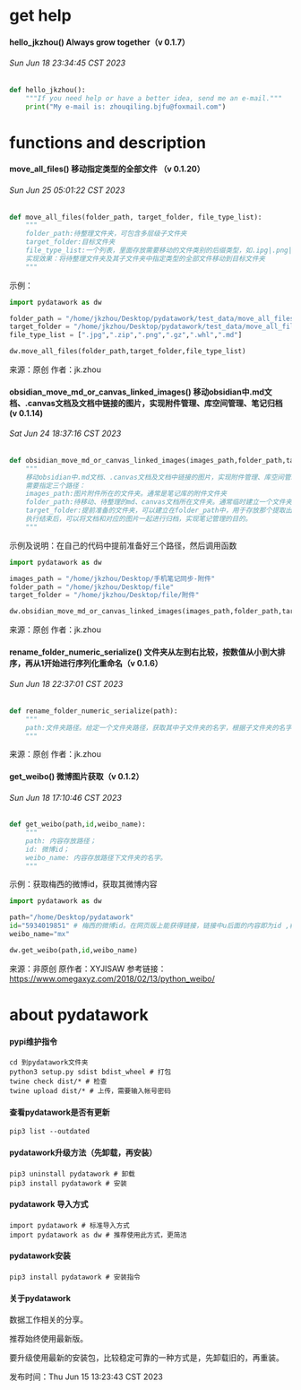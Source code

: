 

# get help

#### hello_jkzhou() Always grow together（v 0.1.7）

###### Sun Jun 18 23:34:45 CST 2023

```python
def hello_jkzhou():
    """If you need help or have a better idea, send me an e-mail."""
    print("My e-mail is: zhouqiling.bjfu@foxmail.com")
```



# functions and description

#### move_all_files() 移动指定类型的全部文件 （v 0.1.20）

###### Sun Jun 25 05:01:22 CST 2023

```python
def move_all_files(folder_path, target_folder, file_type_list):
    """
    folder_path:待整理文件夹，可包含多层级子文件夹
    target_folder:目标文件夹
    file_type_list:一个列表，里面存放需要移动的文件类别的后缀类型，如.ipg|.png|.gif|.zip|.rar|.md|.mp4|.xml|.gz(表示.tar.gz)|等，注意，要带点“.”
    实现效果：将待整理文件夹及其子文件夹中指定类型的全部文件移动到目标文件夹
    """
```

示例：
```Python
import pydatawork as dw 

folder_path = "/home/jkzhou/Desktop/pydatawork/test_data/move_all_files/folder_path"
target_folder = "/home/jkzhou/Desktop/pydatawork/test_data/move_all_files/target_folder"
file_type_list = [".jpg",".zip",".png",".gz",".whl",".md"]

dw.move_all_files(folder_path,target_folder,file_type_list)
```

来源：原创
作者：jk.zhou



#### obsidian_move_md_or_canvas_linked_images() 移动obsidian中.md文档、.canvas文档及文档中链接的图片，实现附件管理、库空间管理、笔记归档 (v 0.1.14)

###### Sat Jun 24 18:37:16 CST 2023

```python
def obsidian_move_md_or_canvas_linked_images(images_path,folder_path,target_folder):
    """
    移动obsidian中.md文档、.canvas文档及文档中链接的图片，实现附件管理、库空间管理、笔记归档。
    需要指定三个路径：
    images_path:图片附件所在的文件夹。通常是笔记库的附件文件夹
    folder_path:待移动、待整理的md、canvas文档所在文件夹。通常临时建立一个文件夹,将要移动的文件存放进去
    target_folder:提前准备的文件夹，可以建立在folder_path中，用于存放那个提取出来的图片
    执行结束后，可以将文档和对应的图片一起进行归档，实现笔记管理的目的。
    """
```

示例及说明：在自己的代码中提前准备好三个路径，然后调用函数

```python
import pydatawork as dw 

images_path = "/home/jkzhou/Desktop/手机笔记同步-附件"
folder_path = "/home/jkzhou/Desktop/file"
target_folder = "/home/jkzhou/Desktop/file/附件"

dw.obsidian_move_md_or_canvas_linked_images(images_path,folder_path,target_folder)
```

来源：原创
作者：jk.zhou



#### rename_folder_numeric_serialize() 文件夹从左到右比较，按数值从小到大排序，再从1开始进行序列化重命名（v 0.1.6）

###### Sun Jun 18 22:37:01 CST 2023

```python
def rename_folder_numeric_serialize(path):
    """
    path:文件夹路径。给定一个文件夹路径，获取其中子文件夹的名字，根据子文件夹的名字，从左到右进行比较，按数值从小到大对子文件夹排序，再从1开始对子文件夹进行序列化重命名。
    """
```

来源：原创
作者：jk.zhou



#### get_weibo() 微博图片获取（v 0.1.2）

###### Sun Jun 18 17:10:46 CST 2023

```python
def get_weibo(path,id,weibo_name):
    """
    path: 内容存放路径；
    id: 微博id；
    weibo_name: 内容存放路径下文件夹的名字。
    """
```

示例：获取梅西的微博id，获取其微博内容

```python
import pydatawork as dw 

path="/home/Desktop/pydatawork"
id="5934019851" # 梅西的微博id。在网页版上能获得链接，链接中u后面的内容即为id ,梅西微博的id为 5934019851  https://weibo.com/u/5934019851
weibo_name="mx"

dw.get_weibo(path,id,weibo_name)
```

来源：非原创
原作者：XYJISAW
参考链接：https://www.omegaxyz.com/2018/02/13/python_weibo/



# about pydatawork

#### pypi维护指令

```shell
cd 到pydatawork文件夹
python3 setup.py sdist bdist_wheel # 打包
twine check dist/* # 检查
twine upload dist/* # 上传，需要输入帐号密码

```

#### 查看pydatawork是否有更新

```shell
pip3 list --outdated
```

#### pydatawork升级方法（先卸载，再安装）

```shell
pip3 uninstall pydatawork # 卸载
pip3 install pydatawork # 安装
```

#### pydatawork 导入方式
```shell
import pydatawork # 标准导入方式
import pydatawork as dw # 推荐使用此方式，更简洁
```

#### pydatawork安装
```shell
pip3 install pydatawork # 安装指令
```

#### 关于pydatawork

数据工作相关的分享。

推荐始终使用最新版。

要升级使用最新的安装包，比较稳定可靠的一种方式是，先卸载旧的，再重装。

发布时间：Thu Jun 15 13:23:43 CST 2023
